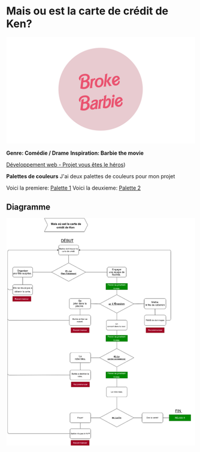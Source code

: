 
# Mais ou est la carte de crédit de Ken? 

 ![Mon logo](assets/logo.png)

**Genre: Comédie / Drame**
**Inspiration: Barbie the movie** 

[Développement web - Projet vous êtes le héros](https://smnarnold.com/projets/vous-etes-le-heros))      

**Palettes de couleurs**
J'ai deux palettes de couleurs pour mon projet

Voici la premiere:   [Palette 1](https://coolors.co/palette/cdb4db-ffc8dd-ffafcc-bde0fe-a2d2ff)
Voici la deuxieme:  [Palette 2](https://coolors.co/palette/70d6ff-ff70a6-ff9770-ffd670-e9ff70)


## Diagramme

![Diagramme](assets/schema.png)


